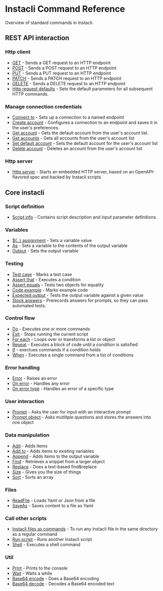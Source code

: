 # Instacli Command Reference

Overview of standard commands in Instacli.

## REST API interaction

### Http client

* [GET](http/GET.md) - Sends a GET request to an HTTP endpoint
* [POST](http/POST.md) - Sends a POST request to an HTTP endpoint
* [PUT](http/PUT.md) - Sends a PUT request to an HTTP endpoint
* [PATCH](http/PATCH.md) - Sends a PATCH request to an HTTP endpoint
* [DELETE](http/DELETE.md) - Sends a DELETE request to an HTTP endpoint
* [Http request defaults](http/Http%20request%20defaults.md) - Sets the default parameters for all subsequent HTTP
  commands.

### Manage connection credentials

* [Connect to](connections/Connect%20to.md) - Sets up a connection to a named endpoint
* [Create account](connections/Create%20account.md) - Configures a connection to an endpoint and saves it in the user's
  preferences.
* [Get account](connections/Get%20account.md) - Gets the default account from the user's account list.
* [Get accounts](connections/Get%20accounts.md) - Gets all accounts from the user's account list
* [Set default account](connections/Set%20default%20account.md) - Sets the default account for the user's account list
* [Delete account](connections/Delete%20account.md) - Deletes an account from the user's account list

### Http server

* [Http server](http/Http%20server.md) - Starts an embedded HTTP server, based on an OpenAPI-flavored spec and backed by
  Instacli scripts

## Core instacli

### Script definition

* [Script info](script-info/Script%20info.md) - Contains script description and input parameter definitions.

### Variables

* [${..} assignment](variables/Assignment.md) - Sets a variable value
* [As](variables/As.md) - Sets a variable to the contents of the output variable
* [Output](variables/Output.md) - Sets the output variable

### Testing

* [Test case](testing/Test%20case.md) - Marks a test case
* [Assert that](testing/Assert%20that.md) - Executes a condition
* [Assert equals](testing/Assert%20equals.md) - Tests two objects for equality
* [Code example](testing/Code%20example.md) - Marks example code
* [Expected output](testing/Expected%20output.md) - Tests the output variable against a given value
* [Stock answers](testing/Stock%20answers.md) - Prerecords answers for prompts, so they can pass automated tests.

### Control flow

* [Do](control-flow/Do.md) - Executes one or more commands
* [Exit](control-flow/Exit.md) - Stops running the current script
* [For each](control-flow/For%20each.md) - Loops over or transforms a list or object
* [Repeat](control-flow/Repeat.md) - Executes a block of code until a condition is satisfied
* [If](control-flow/If.md) - exectues commands if a condition holds
* [When](control-flow/When.md) - Executes a single command from a list of conditions

### Error handling

* [Error](errors/Error.md) - Raises an error
* [On error](errors/On%20error.md) - Handles any error
* [On error type](errors/On%20error%20type.md) - Handles an error of a specific type

### User interaction

* [Prompt](user-interaction/Prompt.md) - Asks the user for input with an interactive prompt
* [Prompt object](user-interaction/Prompt%20object.md) - Asks mutlitple questions and stores the answers into one object

### Data manipulation

* [Add](data-manipulation/Add.md) - Adds items
* [Add to](data-manipulation/Add%20to.md) - Adds items to existing variables
* [Append](data-manipulation/Append.md) - Adds items to the output variable
* [Find](data-manipulation/Find.md) - Retrieves a snippet from a larger object
* [Replace](data-manipulation/Replace.md) - Does a text-based find&replace
* [Size](data-manipulation/Size.md) - Gives you the size of things
* [Sort](data-manipulation/Sort.md) - Sorts an array

### Files

* [ReadFile](files/Read%20file.md) - Loads Yaml or Json from a file
* [SaveAs](files/Save%20as.md) - Saves content to a file as Yaml

### Call other scripts

* [Instacli files as commands](files/Instacli%20files%20as%20commands.md) - To run any instacli file in the same
  directory as a regular command
* [Run script](files/Run%20script.md) - Runs another Instacli script
* [Shell](files/Shell.md) - Executes a shell command

### Util

* [Print](util/Print.md) - Prints to the console
* [Wait](util/Wait.md) - Waits a while
* [Base64 encode](util/Base64%20encode.md) - Does a Base64 encoding
* [Base64 decode](util/Base64%20decode.md) - Decodes a Base64 encoded text
